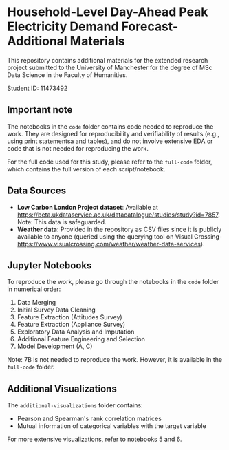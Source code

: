 # Household-Level Day-Ahead Peak Electricity Demand Forecast- Additional Materials

This repository contains additional materials for the extended research project submitted to the University of Manchester for the degree of MSc Data Science in the Faculty of Humanities.

Student ID: 11473492

## Important note

The notebooks in the `code` folder contains code needed to reproduce the work. They are designed for reproducibility and verifiability of results (e.g., using print statementsa and tables),
and do not involve extensive EDA or code that is not needed for reproducing the work. 

For the full code used for this study, please refer to the `full-code` folder, which contains 
the full version of each script/notebook.

## Data Sources

- **Low Carbon London Project dataset**: Available at https://beta.ukdataservice.ac.uk/datacatalogue/studies/study?id=7857. Note: This data is safeguarded.
- **Weather data**: Provided in the repository as CSV files since it is publicly available to anyone (queried using the querying tool on Visual Crossing- https://www.visualcrossing.com/weather/weather-data-services).

## Jupyter Notebooks

To reproduce the work, please go through the notebooks in the `code` folder in numerical order:

1. Data Merging
2. Initial Survey Data Cleaning
3. Feature Extraction (Attitudes Survey)
4. Feature Extraction (Appliance Survey)
5. Exploratory Data Analysis and Imputation
6. Additional Feature Engineering and Selection
7. Model Development (A, C) 

Note: 7B is not needed to reproduce the work. However, it is available in the `full-code` folder.

## Additional Visualizations

The `additional-visualizations` folder contains:
- Pearson and Spearman's rank correlation matrices
- Mutual information of categorical variables with the target variable

For more extensive visualizations, refer to notebooks 5 and 6.
